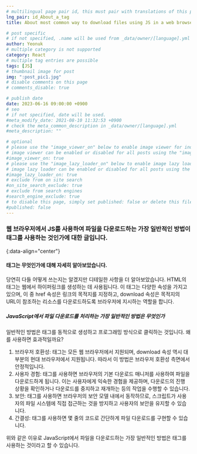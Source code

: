 ```yaml
---
# multilingual page pair id, this must pair with translations of this page. (This name must be unique)
lng_pair: id_About_a_tag
title: About most common way to download files using JS in a web browser using the <a> tag

# post specific
# if not specified, .name will be used from _data/owner/[language].yml
author: Yeonuk
# multiple category is not supported
category: React
# multiple tag entries are possible
tags: [JS]
# thumbnail image for post
img: ":post_pic1.jpg"
# disable comments on this page
# comments_disable: true

# publish date
date: 2023-06-16 09:00:00 +0900
# seo
# if not specified, date will be used.
#meta_modify_date: 2021-08-10 11:32:53 +0900
# check the meta_common_description in _data/owner/[language].yml
#meta_description: ""

# optional
# please use the "image_viewer_on" below to enable image viewer for individual pages or posts (_posts/ or [language]/_posts folders).
# image viewer can be enabled or disabled for all posts using the "image_viewer_posts: true" setting in _data/conf/main.yml.
#image_viewer_on: true
# please use the "image_lazy_loader_on" below to enable image lazy loader for individual pages or posts (_posts/ or [language]/_posts folders).
# image lazy loader can be enabled or disabled for all posts using the "image_lazy_loader_posts: true" setting in _data/conf/main.yml.
#image_lazy_loader_on: true
# exclude from on site search
#on_site_search_exclude: true
# exclude from search engines
#search_engine_exclude: true
# to disable this page, simply set published: false or delete this file
#published: false
---
```


<!-- outline-start -->

### 웹 브라우저에서 JS를 사용하여 파일을 다운로드하는 가장 일반적인 방법이 <a>태그를 사용하는 것인가에 대한 글입니다.

{:data-align="center"}

<!-- outline-end -->

#### <a> 태그는 무엇인가에 대해 자세히 알아보았습니다.

당연히 다들 어떻게 쓰는지는 알겠지만 디테일한 사항을 더 알아보았습니다.
HTML의 <a> 태그는 웹에서 하이퍼링크를 생성하는 데 사용됩니다. 이 태그는 다양한 속성을 가지고 있으며, 이 중 href 속성은 링크의 목적지를 지정하고, download 속성은 목적지의 URL이 참조하는 리소스를 다운로드하도록 브라우저에 지시하는 역할을 합니다.

##### JavaScript에서 파일 다운로드를 처리하는 가장 일반적인 방법은 무엇인가

일반적인 방법은 <a> 태그를 동적으로 생성하고 프로그래밍 방식으로 클릭하는 것입니다.
왜 <a>를 사용하면 효과적일까요?

1. 브라우저 호환성: <a> 태그는 모든 웹 브라우저에서 지원되며, download 속성 역시 대부분의 현대 브라우저에서 지원됩니다. 따라서 이 방법은 브라우저 호환성 측면에서 안정적입니다.
2. 사용자 경험: <a> 태그를 사용하면 브라우저의 기본 다운로드 매니저를 사용하여 파일을 다운로드하게 됩니다. 이는 사용자에게 익숙한 경험을 제공하며, 다운로드의 진행 상황을 확인하거나 다운로드를 중지하고 재개하는 등의 작업을 수행할 수 있습니다.
3. 보안: <a> 태그를 사용하면 브라우저의 보안 모델 내에서 동작하므로, 스크립트가 사용자의 파일 시스템에 직접 접근하는 것을 방지하고 사용자의 보안을 유지할 수 있습니다.
4. 간결성: <a> 태그를 사용하면 몇 줄의 코드로 간단하게 파일 다운로드를 구현할 수 있습니다.

위와 같은 이유로 JavaScript에서 파일을 다운로드하는 가장 일반적인 방법은 <a> 태그를 사용하는 것이라고 할 수 있습니다.
